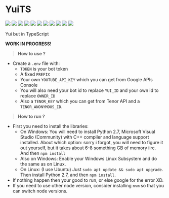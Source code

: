 # YuiTS

![](https://img.shields.io/badge/YuiTS-blue) ![](https://img.shields.io/badge/Typescript-v3.8-blue) ![](https://img.shields.io/badge/discord.js-v12.2-blue)  ![](https://img.shields.io/badge/ytdl--core-v2.1.0-red) ![](https://img.shields.io/badge/googleapis-v48.0.0-red) ![](https://img.shields.io/badge/ffmpeg--static-v4.1.1-c9f) ![](https://img.shields.io/badge/ffmpeg--binaries-v4.0.0-c9f) ![](https://img.shields.io/badge/dotenv-v8.2-blueviolet) ![](https://img.shields.io/badge/node-%3E=12.0.0-brightgreen) ![](https://img.shields.io/badge/code%20style-prettier-ff69b4) ![](https://img.shields.io/badge/what%20is%20this%3F-idk%20JUST%20DO%20IT-success)

Yui but in TypeScript

**WORK IN PROGRESS!**

> **How to use ?**

 - Create a `.env` file with: 
   - `TOKEN` is your bot token
   - A fixed `PREFIX`
   - Your own `YOUTUBE_API_KEY` which you can get from Google APIs Console
   - You will also need your bot id to replace `YUI_ID`  and your own id to replace `OWNER_ID`
   - Also a `TENOR_KEY` which you can get from Tenor API and a `TENOR_ANONYMOUS_ID`.

> **How to run ?**
 - First you need to install the libraries:
   - On Windows: You will need to install Python 2.7, Microsoft Visual Studio (Community) with C++ compiler and language support installed. About which option: sorry i forgot, you will need to figure it out yourself, but it takes about 6-8 something GB of memory iirc. And then `npm install`
   - Also on Windows: Enable your Windows Linux Subsystem and do the same as on Linux.
   - On Linux: (I use Ubuntu) Just `sudo apt update && sudo apt upgrade`. Then install Python 2.7, and then `npm install`.
 - If nothing happen then your good to run, or else google for the error XD.
 - If you need to use other node version, consider installing `nvm` so that you can switch node versions.
